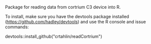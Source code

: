 Package for reading data from cortrium C3 device into R.

To install, make sure you have the devtools package installed (https://github.com/hadley/devtools) and use the R console and issue commands:

devtools::install_github("crtahlin/readCortrium")